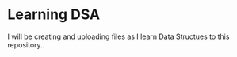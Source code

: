 # Learning DSA
I will be creating and uploading files as I learn Data Structues to this repository..


